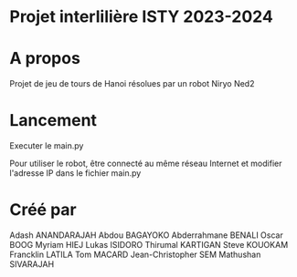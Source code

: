 # Projet interlilière ISTY 2023-2024

# A propos
Projet de jeu de tours de Hanoi résolues par un robot Niryo Ned2

# Lancement
Executer le main.py

Pour utiliser le robot, être connecté au même réseau Internet et modifier l'adresse IP dans le fichier main.py

# Créé par
Adash ANANDARAJAH
Abdou BAGAYOKO
Abderrahmane BENALI
Oscar BOOG
Myriam HIEJ
Lukas ISIDORO
Thirumal KARTIGAN
Steve KOUOKAM
Francklin LATILA
Tom MACARD
Jean-Christopher SEM
Mathushan SIVARAJAH
